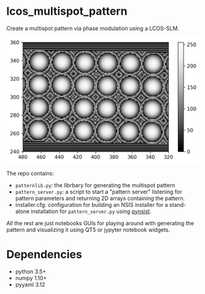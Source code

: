 # lcos_multispot_pattern

Create a multispot pattern via phase modulation using a LCOS-SLM.

![LCOS multispot phase pattern](pattern.png)

The repo contains:

- `patternlib.py`: the librbary for generating the multispot pattern
- `pattern_server.py`: a script to start a "pattern server" listening for
  pattern parameters and returning 2D arrays containing the pattern.
- installer.cfg: configuration for building an NSIS installer for a stand-alone
  installation for `pattern_server.py` using [pynsist](https://github.com/takluyver/pynsist).
  
All the rest are just notebooks GUIs for playing around with generating the pattern
and visualizing it using QT5 or jypyter notebook widgets.

# Dependencies

- python 3.5+
- numpy 1.10+
- pyyaml 3.12
